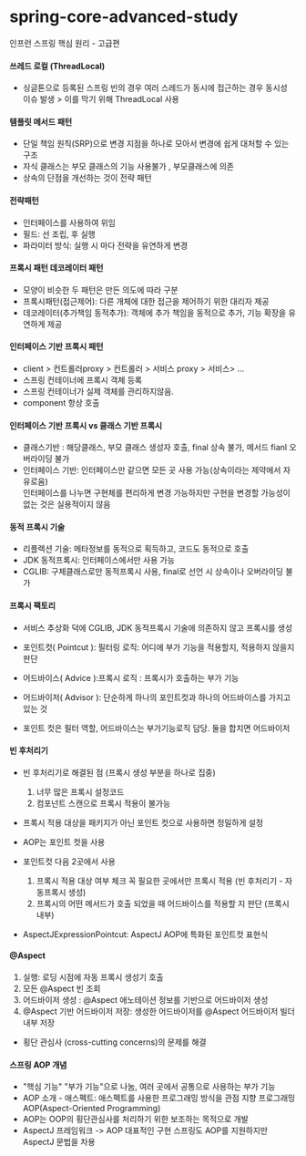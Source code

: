 # spring-core-advanced-study
인프런 스프링 핵심 원리 - 고급편

#### 쓰레드 로컬 (ThreadLocal)
- 싱글톤으로 등록된 스프링 빈의 경우 여러 스레드가 동시에 접근하는 경우 동시성 이슈 발생 > 이를 막기 위해 ThreadLocal 사용

#### 템플릿 메서드 패턴 
- 단일 책임 원칙(SRP)으로 변경 지점을 하나로 모아서 변경에 쉽게 대처할 수 있는 구조
- 자식 클래스는 부모 클래스의 기능 사용불가 , 부모클래스에 의존
- 상속의 단점을 개선하는 것이 전략 패턴

#### 전략패턴
- 인터페이스를 사용하여 위임
- 필드: 선 조립, 후 실행
- 파라미터 방식: 실행 시 마다 전략을 유연하게 변경

#### 프록시 패턴 데코레이터 패턴 
- 모양이 비슷한 두 패턴은 만든 의도에 따라 구분
- 프록시패턴(접근제어):  다른 개체에 대한 접근을 제어하기 위한 대리자 제공
- 데코레이터(추가책임 동적추가): 객체에 추가 책임을 동적으로 추가, 기능 확장을 유연하게 제공

#### 인터페이스 기반 프록시 패턴
- client > 컨트롤러proxy > 컨트롤러 > 서비스 proxy > 서비스> ... <br>
- 스프링 컨테이너에 프록시 객체 등록 <br>
- 스프링 컨테이너가 실제 객체를 관리하지않음.<br>
- component 항상 호출 

#### 인터페이스 기반 프록시 vs 클래스 기반 프록시
- 클래스기반 : 해당클래스, 부모 클래스 생성자 호출, final 상속 불가, 메서드 fianl 오버라이딩 불가 
- 인터페이스 기반: 인터페이스만 같으면 모든 곳 사용 가능(상속이라는 제약에서 자유로움)<br>
 인터페이스를 나누면 구현체를 편리하게 변경 가능하지만 구현을 변경할 가능성이 없는 것은 실용적이지 않음

#### 동적 프록시 기술
- 리플렉션 기술: 메타정보를 동적으로 획득하고, 코드도 동적으로 호출 
- JDK 동적프록시:  인터페이스에서만 사용 가능
- CGLIB: 구체클래스로만 동적프록시 사용, final로 선언 시 상속이나 오버라이딩 불가


#### 프록시 팩토리 
- 서비스 추상화 덕에 CGLIB, JDK 동적프록시 기술에 의존하지 않고 프록시를 생성

- 포인트컷( Pointcut ): 필터링 로직: 어디에 부가 기능을 적용할지, 적용하지 않을지 판단
- 어드바이스( Advice ):프록시 로직 : 프록시가 호출하는 부가 기능
- 어드바이저( Advisor ): 단순하게 하나의 포인트컷과 하나의 어드바이스를 가지고 있는 것

- 포인트 컷은 필터 역할, 어드바이스는 부가기능로직 담당. 둘을 합치면 어드바이저



#### 빈 후처리기
- 빈 후처리기로 해결된 점 (프록시 생성 부분을 하나로 집중)
  1. 너무 많은 프록시 설정코드 
  2. 컴포넌트 스캔으로 프록시 적용이 불가능

- 프록시 적용 대상을 패키지가 아닌 포인트 컷으로 사용하면 정밀하게 설정
- AOP는 포인트 컷을 사용

- 포인트컷 다음 2곳에서 사용
  1. 프록시 적용 대상 여부 체크 꼭 필요한 곳에서만 프록시 적용 (빈 후처리기 - 자동프록시 생성)
  2. 프록시의 어떤 메서드가 호출 되었을 때 어드바이스를 적용할 지 판단 (프록시 내부)

- AspectJExpressionPointcut: AspectJ AOP에 특화된 포인트컷 표현식 



#### @Aspect

  1. 실행: 로딩 시점에 자동 프록시 생성기 호출
  2. 모든 @Aspect 빈 조회
  3. 어드바이저 생성 : @Aspect 애노테이션 정보를 기반으로 어드바이저 생성
  4. @Aspect 기반 어드바이저 저장: 생성한 어드바이저를 @Aspect 어드바이저 빌더 내부 저장
  
- 횡단 관심사 (cross-cutting concerns)의 문제를 해결

#### 스프링 AOP 개념
- "핵심 기능" "부가 기능"으로 나눔, 여러 곳에서 공통으로 사용하는 부가 기능 
- AOP 소개 - 애스펙트: 애스펙트를 사용한 프로그래밍 방식을 관점 지향 프로그래밍 AOP(Aspect-Oriented Programming)
- AOP는 OOP의 횡단관심사를 처리하기 위한 보조하는 목적으로 개발
-  AspectJ 프레임워크 -> AOP 대표적인 구현 스프링도 AOP를 지원하지만 AspectJ 문법을 차용


